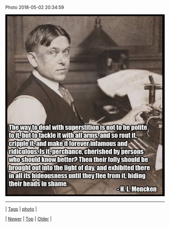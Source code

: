 <!--
title: Photo 2018-05-02 20
date: 2020-06-28T15:27:00.173Z
tags: photo
-->


Photo 2018-05-02 20:34:59

![](173523246679-0.jpg)

<!--BOTTOM-POST-NAVIGATION-->
---

| [Tags](tags.md) | [photo](tag-photo.md) |

| [Newer](173523219019.md) | [Top](index.md) | [Older](174037621849.md) |
